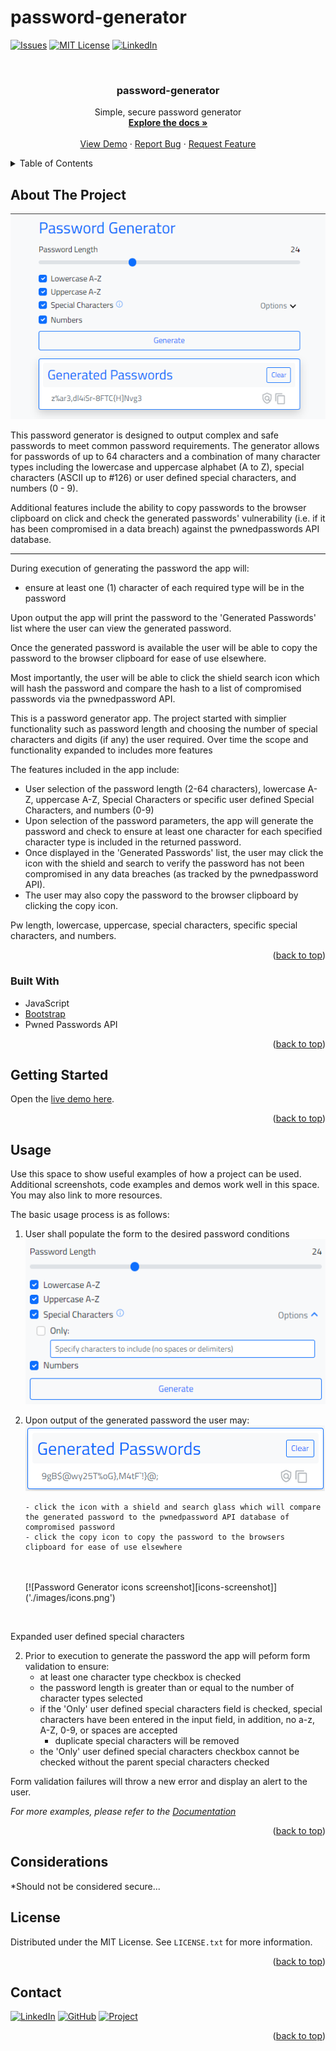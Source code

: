 # password-generator

[![Issues][issues-shield]][issues-url]
[![MIT License][license-shield]][license-url]
[![LinkedIn][linkedin-shield]][linkedin-url]

<!-- PROJECT LOGO -->
<br />
<div align="center">

<h3 align="center">password-generator</h3>

  <p align="center">
    Simple, secure password generator
    <br />
    <a href="https://github.com/mike-uffelman/password-generator"><strong>Explore the docs »</strong></a>
    <br />
    <br />
    <a href="https://github.com/mike-uffelman/password-generator">View Demo</a>
    ·
    <a href="https://github.com/mike-uffelman/password-generator/issues">Report Bug</a>
    ·
    <a href="https://github.com/mike-uffelman/password-generator/issues">Request Feature</a>
  </p>
</div>

<!-- TABLE OF CONTENTS -->
<details>
  <summary>Table of Contents</summary>
  <ol>
    <li>
      <a href="#about-the-project">About The Project</a>
      <ul>
        <li><a href="#built-with">Built With</a></li>
      </ul>
    </li>
    <li><a href="#getting-started">Getting Started</a></li>
    <li><a href="#usage">Usage</a></li>
    <li><a href="#considerations">Considerations</a></li>
    <li><a href="#license">License</a></li>
    <li><a href="#contact">Contact</a></li>
  </ol>
</details>

<!-- ABOUT THE PROJECT -->

## About The Project

[![Product Name Screen Shot][product-screenshot]]('./images/readme-main.png')

This password generator is designed to output complex and safe passwords to meet common password requirements. The generator allows for passwords of up to 64 characters and a combination of many character types including the lowercase and uppercase alphabet (A to Z), special characters (ASCII up to #126) or user defined special characters, and numbers (0 - 9).

Additional features include the ability to copy passwords to the browser clipboard on click and check the generated passwords' vulnerability (i.e. if it has been compromised in a data breach) against the pwnedpasswords API database.

<hr>
During execution of generating the password the app will:

- ensure at least one (1) character of each required type will be in the password

Upon output the app will print the password to the 'Generated Passwords' list where the user can view the generated password.

Once the generated password is available the user will be able to copy the password to the browser clipboard for ease of use elsewhere.

Most importantly, the user will be able to click the shield search icon which will hash the password and compare the hash to a list of compromised passwords via the pwnedpassword API.

This is a password generator app. The project started with simplier functionality such as password length and choosing the number of special characters and digits (if any) the user required. Over time the scope and functionality expanded to includes more features

The features included in the app include:

- User selection of the password length (2-64 characters), lowercase A-Z, uppercase A-Z, Special Characters or specific user defined Special Characters, and numbers (0-9)
- Upon selection of the password parameters, the app will generate the password and check to ensure at least one character for each specified character type is included in the returned password.
- Once displayed in the 'Generated Passwords' list, the user may click the icon with the shield and search to verify the password has not been compromised in any data breaches (as tracked by the pwnedpassword API).
- The user may also copy the password to the browser clipboard by clicking the copy icon.

Pw length, lowercase, uppercase, special characters, specific special characters, and numbers.

<p align="right">(<a href="#top">back to top</a>)</p>

### Built With

- JavaScript
- [Bootstrap](https://getbootstrap.com)
- Pwned Passwords API

<p align="right">(<a href="#top">back to top</a>)</p>

<!-- GETTING STARTED -->

## Getting Started

Open the [live demo here](link).

<p align="right">(<a href="#top">back to top</a>)</p>

<!-- USAGE EXAMPLES -->

## Usage

Use this space to show useful examples of how a project can be used. Additional screenshots, code examples and demos work well in this space. You may also link to more resources.

The basic usage process is as follows:

1.  User shall populate the form to the desired password conditions
    <br>
    [![Password Generator form screenshot][form-screenshot]]('./images/form.png')

2.  Upon output of the generated password the user may:
    [![Password Generator ouput screenshot][item-screenshot]]('./images/pwItem.png')

        - click the icon with a shield and search glass which will compare the generated password to the pwnedpassword API database of compromised password
        - click the copy icon to copy the password to the browsers clipboard for ease of use elsewhere

    <br>
    <br>
    [![Password Generator icons screenshot][icons-screenshot]]('./images/icons.png')

<br>

Expanded user defined special characters

2. Prior to execution to generate the password the app will peform form validation to ensure:
   - at least one character type checkbox is checked
   - the password length is greater than or equal to the number of character types selected
   - if the 'Only' user defined special characters field is checked, special characters have been entered in the input field, in addition, no a-z, A-Z, 0-9, or spaces are accepted
     - duplicate special characters will be removed
   - the 'Only' user defined special characters checkbox cannot be checked without the parent special characters checked

Form validation failures will throw a new error and display an alert to the user.

_For more examples, please refer to the [Documentation](https://example.com)_

<p align="right">(<a href="#top">back to top</a>)</p>

## Considerations

\*Should not be considered secure...

<!-- LICENSE -->

## License

Distributed under the MIT License. See `LICENSE.txt` for more information.

<p align="right">(<a href="#top">back to top</a>)</p>

<!-- CONTACT -->

## Contact

[![LinkedIn][linkedin-shield]][linkedin-url]
[![GitHub][github-shield]][github-url]
[![Project][project-shield]][project-repo]

<p align="right">(<a href="#top">back to top</a>)</p>

[issues-shield]: https://img.shields.io/github/issues/mike-uffelman/password-generator.svg?style=for-the-badge
[issues-url]: https://github.com/mike-uffelman/password-generator/issues
[license-shield]: https://img.shields.io/github/license/mike-uffelman/password-generator.svg?style=for-the-badge
[license-url]: https://github.com/mike-uffelman/password-generator/blob/master/LICENSE.txt
[linkedin-shield]: https://img.shields.io/badge/LinkedIn-profile-blue
[linkedin-url]: https://www.linkedin.com/in/michael-uffelman-34289521/
[product-screenshot]: images/readme-main.png
[form-screenshot]: images/form.png
[item-screenshot]: images/pwItem.png
[icons-screenshot]: images/icons.png
[github-url]: https://github.com/mike-uffelman
[github-shield]: https://img.shields.io/badge/GitHub-profle-orange
[project-shield]: https://img.shields.io/badge/GitHub-repo-gray?color=#6cc644
[project-repo]: https://github.com/mike-uffelman/password-generator
